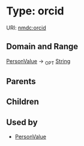 
# Type: orcid




URI: [nmdc:orcid](https://microbiomedata/meta/orcid)


## Domain and Range

[PersonValue](PersonValue.md) ->  <sub>OPT</sub> [String](types/String.md)

## Parents


## Children


## Used by

 * [PersonValue](PersonValue.md)
